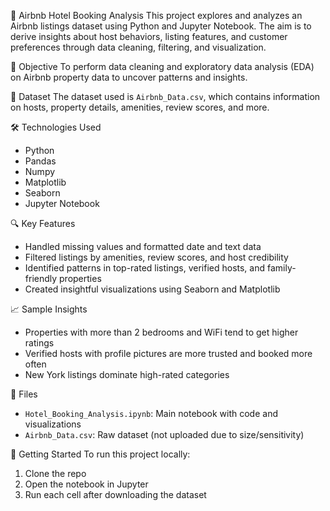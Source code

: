 🏨 Airbnb Hotel Booking Analysis
This project explores and analyzes an Airbnb listings dataset using Python and Jupyter Notebook. The aim is to derive insights about host behaviors, listing features, and customer preferences through data cleaning, filtering, and visualization.

📌 Objective
To perform data cleaning and exploratory data analysis (EDA) on Airbnb property data to uncover patterns and insights.

📁 Dataset
The dataset used is `Airbnb_Data.csv`, which contains information on hosts, property details, amenities, review scores, and more.

🛠️ Technologies Used
- Python
- Pandas
- Numpy
- Matplotlib
- Seaborn
- Jupyter Notebook

🔍 Key Features
- Handled missing values and formatted date and text data
- Filtered listings by amenities, review scores, and host credibility
- Identified patterns in top-rated listings, verified hosts, and family-friendly properties
- Created insightful visualizations using Seaborn and Matplotlib

📈 Sample Insights
- Properties with more than 2 bedrooms and WiFi tend to get higher ratings
- Verified hosts with profile pictures are more trusted and booked more often
- New York listings dominate high-rated categories

📂 Files
- `Hotel_Booking_Analysis.ipynb`: Main notebook with code and visualizations
- `Airbnb_Data.csv`: Raw dataset (not uploaded due to size/sensitivity)

🚀 Getting Started
To run this project locally:
1. Clone the repo
2. Open the notebook in Jupyter
3. Run each cell after downloading the dataset

